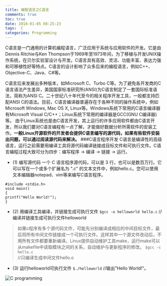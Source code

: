 ```yaml
---
title: 编程语言之C语言
comments: true
toc: true
date: 2018-01-05 08:25:23
tags:  C
categories: Programming
---
```

C语言是一门通用的计算机编程语言，广泛应用于系统与应用软件的开发。它是由Dennis Ritchie与Ken Thompson于1969年至1973年间，为了移植与开发UNIX操作系统，在贝尔实验室设计与开发。C语言具有高效、灵活、功能丰富、表达力强和可移植性好等特点。C语言的设计影响了众多后来的编程语言，例如C++、Objective-C、Java、C#等。
<!--more-->
C语言后来发展出多种版本，如Microsoft C、Turbo C等。为了避免各开发商的C语言语法产生差异，美国国家标准研究所(ANSI)为C语言制定了一套国际标准语法，简称为ANSI C。二十世纪八十年代至今的相关程序开发工具，一般都支持匹配ANSI C的语法。目前，C语言编译器普遍存在于各种不同的操作系统中，例如Microsoft Windows, Mac OS X, Linux等。Windows系统下常用的C语言编译器有Microsoft Visual C/C++；Linux系统下常用的编译器是GCC(GNU C编译器)等。
由于Linux系统也是由C语言开发，其上运行的许多应用软件都由C语言开发，所以我们要对C语言编程有一点了解，才能做好数据分析所需软件的安装工作。**一般Linux开源软件的开发者会提供C语言编写的源代码，如果有些软件安装出问题，可以通过阅读源代码来解决。**
###C语言程序开发
C语言是编译性的高级语言，运行之前需要用编译工具将源代码编译链接成目标文件和可执行文件。C语言编程过程大致可分为四步：编写程序 -> 编译 -> 链接 -> 运行。

* (1) 编写源代码
一个 C 语言程序源代码，可以是 3 行，也可以是数百万行。它可以写在一个或多个扩展名为 ".c" 的文本文件中，例如hello.c。您可以使用文本编辑器notepad、vim等来编写C语言程序。
```
#include <stdio.h>
void main()
{
printf("Hello World!");
}
```
* (2) 用编译工具编译，并链接生成可执行文件
`$gcc -o helloworld hello.c` 
 //编译并链接生成可执行文件helloworld
> 如果c程序有多个源代码文件，可能先分别编译成相应的中间目标文件，最后将所有中间文件链接成一个可执行文件。这样其中一个源文件改动后，不用所有文件都要重新编译。Linux提供自动维护工具make，运行make可以从makefile中读取模块之间的关系，自动维护与更新程序的修改。
`$gcc -c hello.c`   
//只编译生成中间文件hello.o
 
* (3) 运行helloworld可执行文件
`$./helloworld`
//输出"Hello World!"。
 
![C programming](https://www.ligene.cn/images/blog/cprogramming.png)
